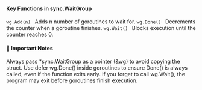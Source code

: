 #### Key Functions in sync.WaitGroup

`wg.Add(n) ` Adds n number of goroutines to wait for.
`wg.Done() ` Decrements the counter when a goroutine finishes.
`wg.Wait() ` Blocks execution until the counter reaches 0.

#### 🔴 Important Notes

Always pass \*sync.WaitGroup as a pointer (&wg) to avoid copying the struct.
Use defer wg.Done() inside goroutines to ensure Done() is always called, even if the function exits early.
If you forget to call wg.Wait(), the program may exit before goroutines finish execution.
